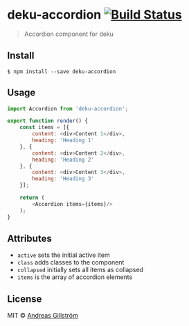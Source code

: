 # deku-accordion [![Build Status](https://travis-ci.org/gillstrom/deku-accordion.svg?branch=master)](https://travis-ci.org/gillstrom/deku-accordion)

> Accordion component for deku


## Install

```
$ npm install --save deku-accordion
```


## Usage

```js
import Accordion from 'deku-accordion';

export function render() {
	const items = [{
		content: <div>Content 1</div>,
		heading: 'Heading 1'
	}, {
		content: <div>Content 2</div>,
		heading: 'Heading 2'
	}, {
		content: <div>Content 3</div>,
		heading: 'Heading 3'
	}];

	return (
		<Accordion items={items}/>
	);
}
```


## Attributes

* `active` sets the initial active item 
* `class` adds classes to the component
* `collapsed` initially sets all items as collapsed
* `items` is the array of accordion elements


## License

MIT © [Andreas Gillström](http://github.com/gillstrom)
